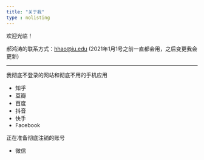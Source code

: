 ```yaml
---
title: "关于我"
type : nolisting
---
```


欢迎光临！

郝鸿涛的联系方式：hhao@iu.edu (2021年1月1号之前一直都会用，之后变更我会更新)

---
我彻底不登录的网站和彻底不用的手机应用

- 知乎
- 豆瓣 
- 百度
- 抖音
- 快手
- Facebook

正在准备彻底注销的账号

- 微信




